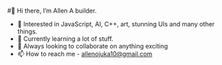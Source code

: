 #👋 Hi there, I’m Allen
A builder.
- 👀 Interested in JavaScript, AI, C++, art, stunning UIs and many other things.
- 🌱 Currently learning a lot of stuff.
- 💞️ Always looking to collaborate on anything exciting
- 📫 How to reach me - allenojuka10@gmail.com

<!---
LawEyez/LawEyez is a ✨ special ✨ repository because its `README.md` (this file) appears on your GitHub profile.
You can click the Preview link to take a look at your changes.
--->

